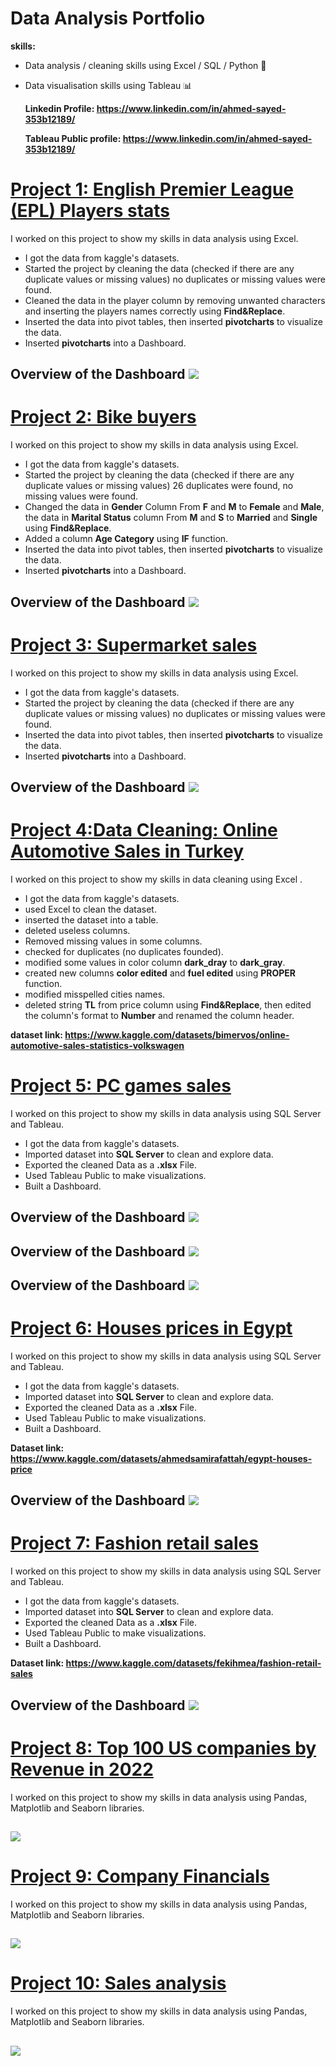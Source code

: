 # Data Analysis Portfolio

**skills:**
- Data analysis / cleaning skills using Excel / SQL / Python 🔎
- Data visualisation skills using Tableau 📊
  
  **Linkedin Profile: https://www.linkedin.com/in/ahmed-sayed-353b12189/**

  
  **Tableau Public profile: https://www.linkedin.com/in/ahmed-sayed-353b12189/**



# [Project 1: English Premier League (EPL) Players stats](https://github.com/AhmedSayed97/Ahmed-s-Portfolio/blob/main/files/EPL_players_stats.xlsx)

I worked on this project to show my skills in data analysis using Excel.

* I got the data from kaggle's datasets.
* Started the project by cleaning the data (checked if there are any duplicate values or missing values) no duplicates or missing values were found.
* Cleaned the data in the player column by removing unwanted characters and inserting the players names correctly using **Find&Replace**.
* Inserted the data into pivot tables, then inserted **pivotcharts** to visualize the data.
* Inserted **pivotcharts** into a Dashboard.

## Overview of the Dashboard ![](https://github.com/AhmedSayed97/Ahmed-s-Portfolio/blob/main/pictures/EPL.png)



# [Project 2: Bike buyers](https://github.com/AhmedSayed97/Ahmed-s-Portfolio/blob/main/files/bike_buyers.xlsx)

I worked on this project to show my skills in data analysis using Excel.

* I got the data from kaggle's datasets.
* Started the project by cleaning the data (checked if there are any duplicate values or missing values) 26 duplicates were found, no missing values were found.
* Changed the data in **Gender** Column From **F** and **M** to **Female** and **Male**, the data in **Marital Status** column From **M** and **S** to **Married** and **Single** using **Find&Replace**.
* Added a column **Age Category** using **IF** function.
* Inserted the data into pivot tables, then inserted **pivotcharts** to visualize the data.
* Inserted **pivotcharts** into a Dashboard.

## Overview of the Dashboard ![](https://github.com/AhmedSayed97/Ahmed-s-Portfolio/blob/main/pictures/Bike%20buyers.png)



# [Project 3: Supermarket sales](https://github.com/AhmedSayed97/Ahmed-s-Portfolio/blob/main/files/supermarket_sales.xlsx)

I worked on this project to show my skills in data analysis using Excel.

* I got the data from kaggle's datasets.
* Started the project by cleaning the data (checked if there are any duplicate values or missing values) no duplicates or missing values were found.
* Inserted the data into pivot tables, then inserted **pivotcharts** to visualize the data.
* Inserted **pivotcharts** into a Dashboard.

## Overview of the Dashboard ![](https://github.com/AhmedSayed97/Ahmed-s-Portfolio/blob/main/pictures/2023-11-19.png)



# [Project 4:Data Cleaning: Online Automotive Sales in Turkey](https://github.com/AhmedSayed97/Ahmed-s-Portfolio/blob/main/files/online_car-sales.xlsx)

I worked on this project to show my skills in data cleaning using Excel .

* I got the data from kaggle's datasets.
* used Excel to clean the dataset.
* inserted the dataset into a table.
* deleted useless columns.
* Removed missing values in some columns.
* checked for duplicates (no duplicates founded).
* modified some values in color column **dark_dray** to **dark_gray**.
* created new columns **color edited** and **fuel edited** using **PROPER** function.
* modified misspelled cities names.
* deleted string **TL** from price column using **Find&Replace**, then edited the column's format to **Number** and renamed the column header.

**dataset link: https://www.kaggle.com/datasets/bimervos/online-automotive-sales-statistics-volkswagen**



# [Project 5: PC games sales](https://github.com/AhmedSayed97/Ahmed-s-Portfolio/blob/main/files/PC%20Games%20sales.sql)

I worked on this project to show my skills in data analysis using SQL Server and Tableau.

* I got the data from kaggle's datasets.
* Imported dataset into **SQL Server** to clean and explore data. 
* Exported the cleaned Data as a **.xlsx** File.
* Used Tableau Public to make visualizations.
* Built a Dashboard.

## Overview of the Dashboard ![](https://github.com/AhmedSayed97/Ahmed-s-Portfolio/blob/main/pictures/PC%20sales%20games%201.png)
## Overview of the Dashboard ![](https://github.com/AhmedSayed97/Ahmed-s-Portfolio/blob/main/pictures/PC%20games%20sales%203.png)
## Overview of the Dashboard ![](https://github.com/AhmedSayed97/Ahmed-s-Portfolio/blob/main/pictures/PC%20games%20sales%202.png)



# [Project 6: Houses prices in Egypt](https://github.com/AhmedSayed97/Ahmed-s-Portfolio/blob/main/files/Egypt_Houses_Price.sql)

I worked on this project to show my skills in data analysis using SQL Server and Tableau.

* I got the data from kaggle's datasets.
* Imported dataset into **SQL Server** to clean and explore data. 
* Exported the cleaned Data as a **.xlsx** File.
* Used Tableau Public to make visualizations.
* Built a Dashboard.

**Dataset link: https://www.kaggle.com/datasets/ahmedsamirafattah/egypt-houses-price**
  
## Overview of the Dashboard ![](https://github.com/AhmedSayed97/Ahmed-s-Portfolio/blob/main/pictures/Houses%20prices%20in%20Egypt%20dashboard.png)



# [Project 7: Fashion retail sales](https://github.com/AhmedSayed97/Ahmed-s-Portfolio/blob/main/files/Fashion_Retail_Sales.sql)

I worked on this project to show my skills in data analysis using SQL Server and Tableau.

* I got the data from kaggle's datasets.
* Imported dataset into **SQL Server** to clean and explore data. 
* Exported the cleaned Data as a **.xlsx** File.
* Used Tableau Public to make visualizations.
* Built a Dashboard.

**Dataset link: https://www.kaggle.com/datasets/fekihmea/fashion-retail-sales**

## Overview of the Dashboard ![](https://github.com/AhmedSayed97/Ahmed-s-Portfolio/blob/main/pictures/Fashion%20retail%20sales%20dashboard.png)



# [Project 8: Top 100 US companies by Revenue in 2022](https://github.com/AhmedSayed97/Ahmed-s-Portfolio/blob/main/files/Top%20100%20US%20companies%20by%20Revenue%20in%202022.ipynb)

I worked on this project to show my skills in data analysis using Pandas, Matplotlib and Seaborn libraries.

## ![](https://github.com/AhmedSayed97/Ahmed-s-Portfolio/blob/main/pictures/e89tVzo.jpg)




# [Project 9: Company Financials](https://github.com/AhmedSayed97/Ahmed-s-Portfolio/blob/main/files/Company%20Financials%20Dataset.ipynb)

I worked on this project to show my skills in data analysis using Pandas, Matplotlib and Seaborn libraries.

## ![](https://github.com/AhmedSayed97/Ahmed-s-Portfolio/blob/main/pictures/how-to-forecast-balance-sheet-and-income-statement.webp)





# [Project 10: Sales analysis](https://github.com/AhmedSayed97/Ahmed-s-Portfolio/blob/main/files/Sales%20data%20analysis.ipynb)

I worked on this project to show my skills in data analysis using Pandas, Matplotlib and Seaborn libraries.

## ![](https://github.com/AhmedSayed97/Ahmed-s-Portfolio/blob/main/pictures/Untitled.jpg)








